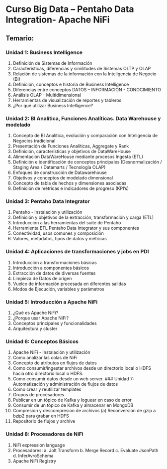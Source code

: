 # Curso Big Data – Pentaho Data Integration- Apache NiFi
## Temario: 

### Unidad 1: Business Intelligence
1. Definición de Sistemas de Información
2. Características, diferencias y similitudes de Sistemas OLTP y OLAP
3. Relación de sistemas de la información con la Inteligencia de Negocio (BI)
4. Definición, conceptos e historia de Business Intelligence
5. Diferencias entre conceptos DATOS – INFORMACIÓN - CONOCIMIENTO
6. Análisis OLAP - Multidimensional
7. Herramientas de visualización de reportes y tableros
8. ¿Por qué utilizar Business Intelligence?
### Unidad 2: BI Analítica, Funciones Analíticas. Data Warehouse y modelado
1. Concepto de BI Analítica, evolución y comparación con Inteligencia de Negocios tradicional
2. Presentación de Funciones Analíticas, Aggregate y Rank
3. Definición, características y objetivos de DataWareHouse
4. Alimentación DataWareHouse mediante procesos Ingesta (ETL)
5. Definición e identificación de conceptos principales (Desnormalización / Staging Area / Datamarts / Tecnología OLAP)
6. Enfoques de construcción de Datawarehouse
7. Objetivos y conceptos de modelado dimensional
8. Concepto de tabla de hechos y dimensiones asociadas
9. Definición de métricas e indicadores de progreso (KPI’s)
### Unidad 3: Pentaho Data Integrator
1. Pentaho - Instalación y utilización
2. Definición y objetivos de la extracción, transformación y carga (ETL)
3. Introducción a las herramientas del suite de Pentaho
4. Herramienta ETL Pentaho Data Integrator y sus componentes
5. Conectividad, usos comunes y composición
6. Valores, metadatos, tipos de datos y métricas
### Unidad 4: Aplicaciones de transformaciones y jobs en PDI
1. Introducción a transformaciones básicas
2. Introducción a componentes básicos
3. Extracción de datos de diversas fuentes
4. Limpieza de Datos de origen
5. Vuelco de información procesada en diferentes salidas
6. Modos de Ejecución, variables y parámetros
### Unidad 5: Introducción a Apache NiFi
1. ¿Qué es Apache NiFi?
2. ¿Porque usar Apache NiFi?
3. Conceptos principales y funcionalidades
4. Arquitectura y cluster
### Unidad 6: Conceptos Básicos
1. Apache NiFi - Instalación y utilización
2. Como analizar las colas de NiFi
3. Concepto de atributos en flujos de datos
4. Como consumir/ingestar archivos desde un directorio local o HDFS hacia otro directorio local o HDFS.
5. Como consumir datos desde un web server.
### Unidad 7: Automatización y administración de flujos de datos
1. Como crear y reutilizar templates
2. Grupos de procesadores
3. Publicar en un tópico de Kafka y loguear en caso de error
4. Consumir de un tópico de Kafka y almacenar en MongoDB
5. Compresion y descompresion de archivos
  (a) Reconversión de gzip a bzip2 para grabar en HDFS
6. Repositorio de flujos y archive
### Unidad 8: Procesadores de NiFi
1. NiFi expression language
2. Procesadores:
  a. Jolt Transform
  b. Merge Record
  c. Evaluate JsonPath
  d. InferAvroSchema
3. Apache NiFi Registry
